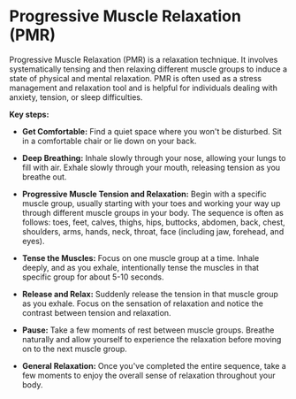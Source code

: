 # Progressive Muscle Relaxation (PMR)

Progressive Muscle Relaxation (PMR) is a relaxation technique. It involves systematically tensing and then relaxing different muscle groups to induce a state of physical and mental relaxation. PMR is often used as a stress management and relaxation tool and is helpful for individuals dealing with anxiety, tension, or sleep difficulties.

**Key steps:**

* **Get Comfortable:** Find a quiet space where you won't be disturbed. Sit in a comfortable chair or lie down on your back. 

* **Deep Breathing:** Inhale slowly through your nose, allowing your lungs to fill with air. Exhale slowly through your mouth, releasing tension as you breathe out.

* **Progressive Muscle Tension and Relaxation:** Begin with a specific muscle group, usually starting with your toes and working your way up through different muscle groups in your body. The sequence is often as follows: toes, feet, calves, thighs, hips, buttocks, abdomen, back, chest, shoulders, arms, hands, neck, throat, face (including jaw, forehead, and eyes).

* **Tense the Muscles:** Focus on one muscle group at a time. Inhale deeply, and as you exhale, intentionally tense the muscles in that specific group for about 5-10 seconds.

* **Release and Relax:** Suddenly release the tension in that muscle group as you exhale. Focus on the sensation of relaxation and notice the contrast between tension and relaxation.

* **Pause:** Take a few moments of rest between muscle groups. Breathe naturally and allow yourself to experience the relaxation before moving on to the next muscle group.

* **General Relaxation:** Once you've completed the entire sequence, take a few moments to enjoy the overall sense of relaxation throughout your body.
